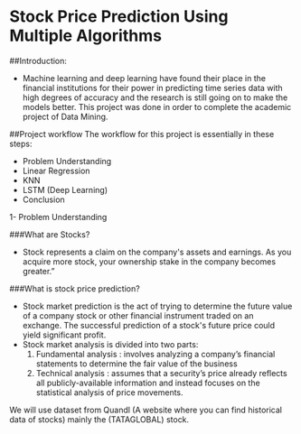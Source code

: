 # Stock Price Prediction Using Multiple Algorithms
##Introduction:


*   Machine learning and deep learning have found their place in the financial institutions for their power in predicting time series data with high degrees of accuracy and the research is still going on to make the models better. This project was done in order to complete the academic project of Data Mining.

##Project workflow
The workflow for this project is essentially in these steps:
*  Problem Understanding
*  Linear Regression
*  KNN
*  LSTM (Deep Learning)
*  Conclusion


1- Problem Understanding

###What are Stocks?
*  Stock represents a claim on the company's assets and earnings. As you acquire more stock, your ownership stake in the company becomes greater.” 

###What is stock price prediction? 

*  Stock market prediction is the act of trying to determine the future value of a company stock or other financial instrument traded on an exchange. The successful prediction of a stock's future price could yield significant profit. 
*  Stock market analysis is divided into two parts:
      1.   Fundamental analysis : involves analyzing a company’s financial statements to determine the fair value of the business 
      2.   Technical analysis : assumes that a security’s price already reflects all publicly-available information and instead focuses on the statistical analysis of price movements.


We will use dataset from Quandl (A website where you can find historical data of stocks) mainly the (TATAGLOBAL) stock.


